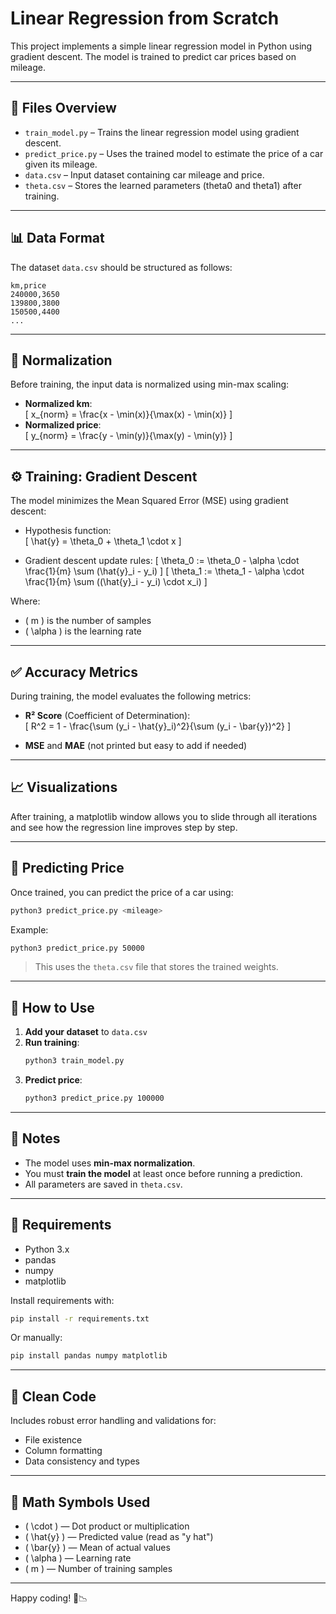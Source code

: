 # Linear Regression from Scratch

This project implements a simple linear regression model in Python using gradient descent. The model is trained to predict car prices based on mileage.

---

## 📂 Files Overview

- `train_model.py` – Trains the linear regression model using gradient descent.
- `predict_price.py` – Uses the trained model to estimate the price of a car given its mileage.
- `data.csv` – Input dataset containing car mileage and price.
- `theta.csv` – Stores the learned parameters (theta0 and theta1) after training.

---

## 📊 Data Format

The dataset `data.csv` should be structured as follows:

```
km,price
240000,3650
139800,3800
150500,4400
...
```

---

## 🔁 Normalization

Before training, the input data is normalized using min-max scaling:

- **Normalized km**:  
  \[
  x_{norm} = \frac{x - \min(x)}{\max(x) - \min(x)}
  \]
- **Normalized price**:  
  \[
  y_{norm} = \frac{y - \min(y)}{\max(y) - \min(y)}
  \]

---

## ⚙️ Training: Gradient Descent

The model minimizes the Mean Squared Error (MSE) using gradient descent:

- Hypothesis function:  
  \[
  \hat{y} = \theta_0 + \theta_1 \cdot x
  \]

- Gradient descent update rules:
  \[
  \theta_0 := \theta_0 - \alpha \cdot \frac{1}{m} \sum (\hat{y}_i - y_i)
  \]
  \[
  \theta_1 := \theta_1 - \alpha \cdot \frac{1}{m} \sum ((\hat{y}_i - y_i) \cdot x_i)
  \]

Where:
- \( m \) is the number of samples
- \( \alpha \) is the learning rate

---

## ✅ Accuracy Metrics

During training, the model evaluates the following metrics:

- **R² Score** (Coefficient of Determination):  
  \[
  R^2 = 1 - \frac{\sum (y_i - \hat{y}_i)^2}{\sum (y_i - \bar{y})^2}
  \]

- **MSE** and **MAE** (not printed but easy to add if needed)

---

## 📈 Visualizations

After training, a matplotlib window allows you to slide through all iterations and see how the regression line improves step by step.

---

## 🧠 Predicting Price

Once trained, you can predict the price of a car using:

```bash
python3 predict_price.py <mileage>
```

Example:

```bash
python3 predict_price.py 50000
```

> This uses the `theta.csv` file that stores the trained weights.

---

## 🔧 How to Use

1. **Add your dataset** to `data.csv`
2. **Run training**:
    ```bash
    python3 train_model.py
    ```
3. **Predict price**:
    ```bash
    python3 predict_price.py 100000
    ```

---

## 📎 Notes

- The model uses **min-max normalization**.
- You must **train the model** at least once before running a prediction.
- All parameters are saved in `theta.csv`.

---

## 🧪 Requirements

- Python 3.x
- pandas
- numpy
- matplotlib

Install requirements with:

```bash
pip install -r requirements.txt
```

Or manually:

```bash
pip install pandas numpy matplotlib
```

---

## 🧼 Clean Code

Includes robust error handling and validations for:

- File existence
- Column formatting
- Data consistency and types


---

## 🧮 Math Symbols Used

- \( \cdot \) — Dot product or multiplication
- \( \hat{y} \) — Predicted value (read as "y hat")
- \( \bar{y} \) — Mean of actual values
- \( \alpha \) — Learning rate
- \( m \) — Number of training samples


---

Happy coding! 🚗📉